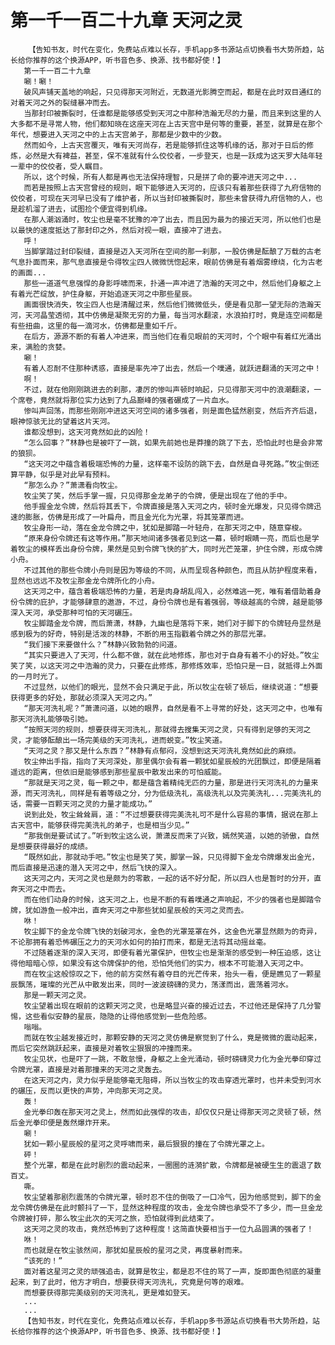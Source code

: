 # 第一千一百二十九章 天河之灵
        【告知书友，时代在变化，免费站点难以长存，手机app多书源站点切换看书大势所趋，站长给你推荐的这个换源APP，听书音色多、换源、找书都好使！】
       第一千一百二十九章
       唰！唰！
       破风声铺天盖地的响起，只见得那天河附近，无数道光影腾空而起，都是在此时双目通红的对着天河之外的裂缝暴冲而去。
       当那封印被撕裂时，任谁都是能够感受到天河之中那种浩瀚无尽的力量，而且来到这里的人大多都不是寻常人物，他们都知晓在这座天河在上古天宫中是何等的重要，甚至，就算是在那个年代，想要进入天河之中的上古天宫弟子，那都是少数中的少数。
       然而如今，上古天宫覆灭，唯有天河尚存，若是能够抓住这等机缘的话，那对于日后的修炼，必然是大有裨益，甚至，保不准就有什么佼佼者，一步登天，也是一跃成为这天罗大陆年轻一辈中的佼佼者，受人瞩目。
       所以，这个时候，所有人都是再也无法保持理智，只是拼了命的要冲进天河之中...
       而若是按照上古天宫曾经的规则，眼下能够进入天河的，应该只有着那些获得了九府信物的佼佼者，可现在天河早已没有了维护者，所以当封印被撕裂时，那些未曾获得九府信物的人，也是趁机溜了进去，试图捡个便宜得到机缘。
       在那人潮汹涌时，牧尘也是毫不犹豫的冲了出去，而且因为最为的接近天河，所以他们也是以最快的速度抵达了那封印之外，然后对视一眼，直接冲了进去。
       呼！
       当脚掌踏过封印裂缝，直接是迈入天河所在空间的那一刹那，一股仿佛是酝酿了万载的古老气息扑面而来，那气息直接是令得牧尘四人微微恍惚起来，眼前仿佛是有着烟雾缭绕，化为古老的画面...
       那些一道道气息强悍的身影呼啸而来，扑通一声冲进了浩瀚的天河之中，然后他们身躯之上有着光芒绽放，护住身躯，开始追逐天河之中那些星辰。
       画面很快消失，牧尘四人也是清醒过来，然后他们微微低头，便是看见那一望无际的浩瀚天河，天河晶莹透彻，其中仿佛是凝聚无穷的力量，每当河水翻滚，水浪拍打时，竟是连空间都是有些扭曲，这里的每一滴河水，仿佛都是重如千斤。
       在后方，源源不断的有着人冲进来，而当他们在看见眼前的天河时，个个眼中有着红光涌出来，满脸的贪婪。
       唰！
       有着人忍耐不住那种诱惑，直接是率先冲了出去，然后一个噗通，就跃进翻涌的天河之中！
       啊！
       不过，就在他刚刚跳进去的刹那，凄厉的惨叫声顿时响起，只见得那天河中的浪潮翻滚，一个席卷，竟然就将那位实力达到了九品巅峰的强者碾成了一片血水。
       惨叫声回荡，而那些刚刚冲进这天河空间的诸多强者，则是面色猛然剧变，然后齐齐后退，眼神惊骇无比的望着这片天河。
       谁都没想到，这天河竟然如此的凶险！
       “怎么回事？”林静也是被吓了一跳，如果先前她也是莽撞的跳了下去，恐怕此时也是会非常的狼狈。
       “这天河之中蕴含着极端恐怖的力量，这样毫不设防的跳下去，自然是自寻死路。”牧尘倒还算平静，似乎是对此早有预料。
       “那怎么办？”萧潇看向牧尘。
       牧尘笑了笑，然后手掌一握，只见得那金龙弟子的令牌，便是出现在了他的手中。
       他手握金龙令牌，然后将其丢下，令牌直接是落入天河之内，顿时金光爆发，只见得令牌迅速的膨胀，仿佛是形成了一叶扁舟，而且金光化为光罩，将其笼罩而进。
       牧尘身形一动，落在金龙令牌之中，犹如是脚踏一叶轻舟，在那天河之中，随意穿梭。
       “原来身份令牌还有这等作用。”那天地间诸多强者见到这一幕，顿时眼睛一亮，而后也是学着牧尘的模样丢出身份令牌，果然是见到令牌飞快的扩大，同时光芒笼罩，护住令牌，形成令牌小舟。
       不过其他的那些令牌小舟则是因为等级的不同，从而呈现各种颜色，而且从防护程度来看，显然也远远不及牧尘那金龙令牌所化的小舟。
       这天河之中，蕴含着极端恐怖的力量，若是肉身胡乱闯入，必然难逃一死，唯有着借助着身份令牌的庇护，才能够肆意的遨游，不过，身份令牌也是有着强弱，等级越高的令牌，越是能够深入天河，承受那种可怕的天河碾压。
       牧尘脚踏金龙令牌，而后萧潇，林静，九幽也是落将下来，她们对于脚下的令牌轻舟显然是感到极为的好奇，特别是活泼的林静，不断的用玉指戳着令牌之外的那层光罩。
       “我们接下来要做什么？”林静兴致勃勃的问道。
       “其实只要进入了天河，什么都不做，就在此地修炼，那也对于自身有着不小的好处。”牧尘笑了笑，以这天河之中浩瀚的灵力，只要在此修炼，那修炼效率，恐怕只是一日，就抵得上外面的一月时光了。
       不过显然，以他们的眼光，显然不会只满足于此，所以牧尘在顿了顿后，继续说道：“想要获得更多的好处，那就必须深入天河之内。”
       “那天河洗礼呢？”萧潇问道，以她的眼界，自然是看不上寻常的好处，这天河之中，也唯有那天河洗礼能够吸引她。
       “按照天河的规则，想要获得天河洗礼，那就得去搜集天河之灵，只有得到足够的天河之灵，才能够酝酿出一场完美级的天河洗礼，进而蜕变。”牧尘笑道。
       “天河之灵？那又是什么东西？”林静有点郁闷，没想到这天河洗礼竟然如此的麻烦。
       牧尘伸出手指，指向了天河深处，那里偶尔会有着一颗犹如星辰般的光团飘过，即便是隔着遥远的距离，但依旧是能够感到那些星辰中散发出来的可怕威能。
       “那就是天河之灵，每一颗之中，都是蕴含着精纯无匹的力量，那是进行天河洗礼的力量来源，而天河洗礼，同样是有着等级之分，分为低级洗礼，高级洗礼以及完美洗礼...完美洗礼的话，需要一百颗天河之灵的力量才能成功。”
       说到此处，牧尘耸耸肩，道：“不过想要获得完美洗礼可不是什么容易的事情，据说在那上古天宫中，能够获得完美洗礼的弟子，也是相当少见。”
       “那我倒是要试试了。”听到牧尘这么说，萧潇反而来了兴致，嫣然笑道，以她的骄傲，自然是想要获得最好的成绩。
       “既然如此，那就动手吧。”牧尘也是笑了笑，脚掌一跺，只见得脚下金龙令牌爆发出金光，而后直接是迅速的潜入天河之中，然后飞快的深入。
       这天河之内，天河之灵也是颇为的零散，一起的话不好分配，所以四人也是暂时的分开，直奔天河之中而去。
       而在他们动身的时候，这天河之上，也是不断的有着噗通之声响起，不少的强者也是脚踏令牌，犹如游鱼一般冲出，直奔天河之中那些犹如星辰般的天河之灵而去。
       咻！
       牧尘脚下的金龙令牌飞快的划破河水，金色的光罩笼罩在外，这金色光罩显然颇为的奇异，不论那拥有着恐怖碾压之力的天河水如何的拍打而来，都是无法将其动摇丝毫。
       不过随着逐渐的深入天河，即便有着光罩保护，但牧尘也是渐渐的感受到一种压迫感，这让得他暗暗心惊，如果没有这令牌保护的他，恐怕凭他们的实力，根本不可能潜入天河之中。
       而在牧尘这般惊叹之下，他的前方突然有着夺目的光芒传来，抬头一看，便是瞧见了一颗星辰飘荡，璀璨的光芒从中散发出来，同时一波波磅礴的灵力，荡漾而出，震荡着河水。
       那是一颗天河之灵。
       牧尘望着出现在眼前的这颗天河之灵，也是略显兴奋的接近过去，不过他还是保持了几分警惕，这些看似安静的星辰，隐隐的让得他感觉到一些危险感。
       嗡嗡。
       而就在牧尘越发接近时，那颗安静的天河之灵仿佛是察觉到了什么，竟是微微的震动起来，而后它突然跳跃起来，直接是对着牧尘狠狠的冲撞而来。
       牧尘见状，也是吓了一跳，不敢怠慢，身躯之上金光涌动，顿时磅礴灵力化为金光拳印穿过令牌光罩，直接是对着那撞来的天河之灵轰去。
       在这天河之内，灵力似乎是能够毫无阻碍，所以当牧尘的攻击穿透光罩时，也并未受到河水的碾压，反而以更快的声势，冲向那天河之灵。
       轰！
       金光拳印轰在那天河之灵上，然而如此强悍的攻击，却仅仅只是让得那天河之灵顿了顿，然后金光拳印便是轰然爆炸开来。
       唰！
       犹如一颗小星辰般的星河之灵呼啸而来，最后狠狠的撞在了令牌光罩之上。
       砰！
       整个光罩，都是在此时剧烈的震动起来，一圈圈的涟漪扩散，令牌都是被硬生生的震退了数百丈。
       嘶。
       牧尘望着那剧烈震荡的令牌光罩，顿时忍不住的倒吸了一口冷气，因为他感觉到，脚下的金龙令牌仿佛是在此时颤抖了一下，显然这种程度的攻击，金龙令牌也承受不了多少，而一旦金龙令牌被打碎，那么牧尘此次的天河之旅，恐怕就得到此结束了。
       这天河之灵的攻击，竟然恐怖到了这种程度！这简直快要相当于一位九品圆满的强者了！
       咻！
       而也就是在牧尘骇然间，那犹如星辰般的星河之灵，再度暴射而来。
       “该死的！”
       面对着这星河之灵的顽强追击，就算是牧尘，都是忍不住的骂了一声，旋即面色彻底的凝重起来，到了此时，他方才明白，想要获得天河洗礼，究竟是何等的艰难。
       而想要获得那完美级别的天河洗礼，更是难如登天。
       ...
       ...
       【告知书友，时代在变化，免费站点难以长存，手机app多书源站点切换看书大势所趋，站长给你推荐的这个换源APP，听书音色多、换源、找书都好使！】
